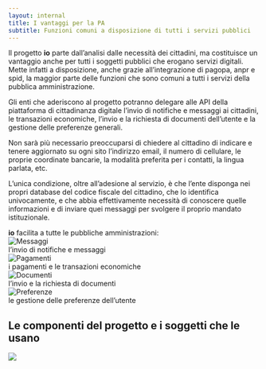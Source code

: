 ```yaml
---
layout: internal
title: I vantaggi per la PA
subtitle: Funzioni comuni a disposizione di tutti i servizi pubblici
---
```


<section class="row">
	<div class="col-md-8 internal-page__bodytable">
		<p>
		Il progetto <b>io</b> parte dall’analisi dalle necessità dei cittadini, ma costituisce un vantaggio anche per tutti i soggetti pubblici che erogano servizi digitali.
		Mette infatti a disposizione, anche grazie all’integrazione di pagopa, anpr e spid, la maggior parte delle funzioni che sono comuni a tutti i servizi della pubblica amministrazione.
		</p>
		<p>Gli enti che aderiscono al progetto potranno delegare alle API della piattaforma di cittadinanza digitale l’invio di notifiche e messaggi ai cittadini, le transazioni economiche, l’invio e la richiesta di documenti dell’utente e la gestione delle preferenze generali.
		</p><p>
		Non sarà più necessario preoccuparsi di chiedere al cittadino di indicare e tenere aggiornato su ogni sito l’indirizzo email, il numero di cellulare, le proprie coordinate bancarie, la modalità preferita per i contatti, la lingua parlata, etc.
		</p><p>
		L’unica condizione, oltre all’adesione al servizio, è che l’ente disponga nei propri database del codice fiscale del cittadino, che lo identifica univocamente, e che abbia effettivamente necessità di conoscere quelle informazioni e di inviare quei messaggi per svolgere il proprio mandato istituzionale.
		</p>
	</div>
	<div class="col-md-4" >
	<aside>
	<b>io</b> facilita a tutte le pubbliche amministrazioni:
		<div class="row facilita-pa">
			<div class="col-3 text-right"><img class="img-fluid" src="{{ '/assets/img/icon-messages.svg' | relative_url }}" alt="Messaggi"></div>
			<div class="col-9">l’invio di notifiche e messaggi</div>
		</div>
		<div class="row facilita-pa">
			<div class="col-3 text-right"><img class="img-fluid" src="{{ '/assets/img/icon-wallet.svg' | relative_url }}" alt="Pagamenti"></div>
			<div class="col-9">i pagamenti e le transazioni economiche</div>
		</div>
		<div class="row facilita-pa">
			<div class="col-3 text-right"><img class="img-fluid" src="{{ '/assets/img/icon-document.svg' | relative_url }}" alt="Documenti"></div>
			<div class="col-9">l’invio e la richiesta di documenti</div>
		</div>
		<div class="row facilita-pa">
			<div class="col-3 text-right"><img class="img-fluid" src="{{ '/assets/img/icon-settings.svg' | relative_url }}" alt="Preferenze"></div>
			<div class="col-9">le gestione delle preferenze dell’utente</div>
		</div>
	</aside>
	</div>
</section>
<section class="pa-schema__wrapper" >
<h2 class="text-center">Le componenti del progetto e i soggetti che le usano</h2>
<div class="pa-schema__inner">
	<img class="pa-schema" src="{{ '/assets/img/pa-schema.png' | relative_url }}">
</div>
</section>

<section class="attorno-utente__wrapper">
	

</section>